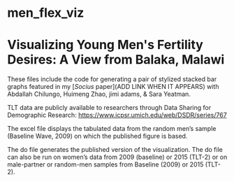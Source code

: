 # men_flex_viz
# Visualizing Young Men's Fertility Desires: A View from Balaka, Malawi

These files include the code for generating a pair of stylized stacked bar graphs featured in my [*Socius* paper](ADD LINK WHEN IT APPEARS) with Abdallah Chilungo, Huimeng Zhao, jimi adams, & Sara Yeatman.

TLT data are publicly available to researchers through Data Sharing for Demographic Research: https://www.icpsr.umich.edu/web/DSDR/series/767

The excel file displays the tabulated data from the random men’s sample (Baseline Wave, 2009) on which the published figure is based. 

The do file generates the published version of the visualization. The do file can also be run on women’s data from 2009 (baseline) or 2015 (TLT-2) or on male-partner or random-men samples from Baseline (2009) or 2015 (TLT-2).
